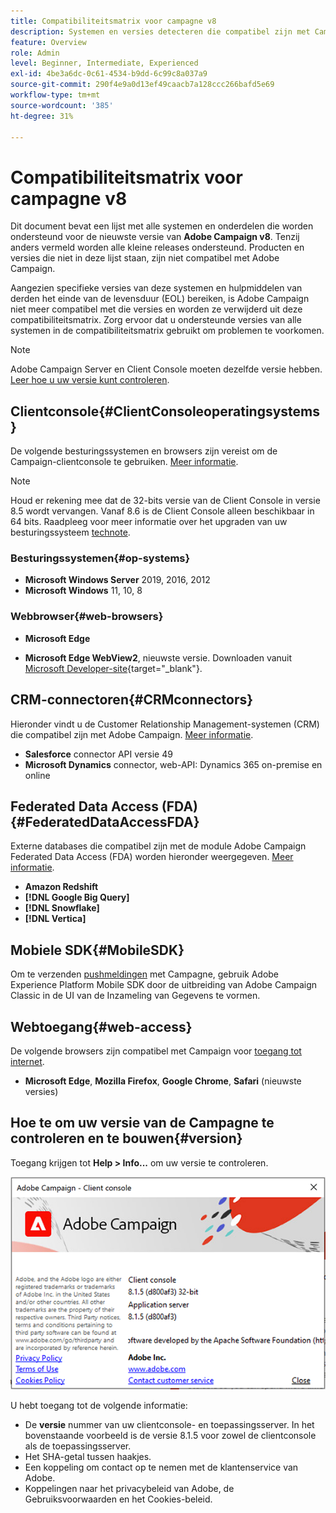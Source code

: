 ```yaml
---
title: Compatibiliteitsmatrix voor campagne v8
description: Systemen en versies detecteren die compatibel zijn met Campagne v8
feature: Overview
role: Admin
level: Beginner, Intermediate, Experienced
exl-id: 4be3a6dc-0c61-4534-b9dd-6c99c8a037a9
source-git-commit: 290f4e9a0d13ef49caacb7a128ccc266bafd5e69
workflow-type: tm+mt
source-wordcount: '385'
ht-degree: 31%

---
```


# Compatibiliteitsmatrix voor campagne v8

Dit document bevat een lijst met alle systemen en onderdelen die worden ondersteund voor de nieuwste versie van **Adobe Campaign v8**. Tenzij anders vermeld worden alle kleine releases ondersteund. Producten en versies die niet in deze lijst staan, zijn niet compatibel met Adobe Campaign.

Aangezien specifieke versies van deze systemen en hulpmiddelen van derden het einde van de levensduur (EOL) bereiken, is Adobe Campaign niet meer compatibel met die versies en worden ze verwijderd uit deze compatibiliteitsmatrix. Zorg ervoor dat u ondersteunde versies van alle systemen in de compatibiliteitsmatrix gebruikt om problemen te voorkomen.

>[!NOTE]
>
>Adobe Campaign Server en Client Console moeten dezelfde versie hebben. [Leer hoe u uw versie kunt controleren](#version).

## Clientconsole{#ClientConsoleoperatingsystems}

De volgende besturingssystemen en browsers zijn vereist om de Campaign-clientconsole te gebruiken. [Meer informatie](connect.md).

>[!NOTE]
>
>Houd er rekening mee dat de 32-bits versie van de Client Console in versie 8.5 wordt vervangen. Vanaf 8.6 is de Client Console alleen beschikbaar in 64 bits. Raadpleeg voor meer informatie over het upgraden van uw besturingssysteem [technote](https://experienceleague.adobe.com/docs/campaign/technotes-ac/tn-new/console.html).

### Besturingssystemen{#op-systems}

* **Microsoft Windows Server** 2019, 2016, 2012
* **Microsoft Windows** 11, 10, 8

### Webbrowser{#web-browsers}

* **Microsoft Edge**

* **Microsoft Edge WebView2**, nieuwste versie. Downloaden vanuit [Microsoft Developer-site](http://www.adobe.com/go/acc-ms-webview2-runtime-download){target="_blank"}.

## CRM-connectoren{#CRMconnectors}

Hieronder vindt u de Customer Relationship Management-systemen (CRM) die compatibel zijn met Adobe Campaign. [Meer informatie](../connect/crm.md).

* **Salesforce** connector API versie 49
* **Microsoft Dynamics** connector, web-API: Dynamics 365 on-premise en online

## Federated Data Access (FDA){#FederatedDataAccessFDA}

Externe databases die compatibel zijn met de module Adobe Campaign Federated Data Access (FDA) worden hieronder weergegeven. [Meer informatie](../connect/fda.md).

* **Amazon Redshift**
* **[!DNL Google Big Query]**
* **[!DNL Snowflake]**
* **[!DNL Vertica]**

## Mobiele SDK{#MobileSDK}

Om te verzenden [pushmeldingen](../send/push.md) met Campagne, gebruik Adobe Experience Platform Mobile SDK door de uitbreiding van Adobe Campaign Classic in de UI van de Inzameling van Gegevens te vormen.


## Webtoegang{#web-access}

De volgende browsers zijn compatibel met Campaign voor [toegang tot internet](connect.md#web-access).

* **Microsoft Edge**, **Mozilla Firefox**, **Google Chrome**, **Safari** (nieuwste versies)

## Hoe te om uw versie van de Campagne te controleren en te bouwen{#version}

Toegang krijgen tot **Help > Info...** om uw versie te controleren.

![](assets/ac-version.png)

U hebt toegang tot de volgende informatie:

* De **versie** nummer van uw clientconsole- en toepassingsserver. In het bovenstaande voorbeeld is de versie 8.1.5 voor zowel de clientconsole als de toepassingsserver.
* Het SHA-getal tussen haakjes.
* Een koppeling om contact op te nemen met de klantenservice van Adobe.
* Koppelingen naar het privacybeleid van Adobe, de Gebruiksvoorwaarden en het Cookies-beleid.
